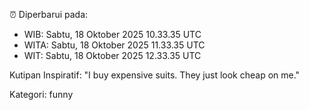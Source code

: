 ⏰ Diperbarui pada:
- WIB: Sabtu, 18 Oktober 2025 10.33.35 UTC
- WITA: Sabtu, 18 Oktober 2025 11.33.35 UTC
- WIT: Sabtu, 18 Oktober 2025 12.33.35 UTC

Kutipan Inspiratif:
"I buy expensive suits. They just look cheap on me."


Kategori: funny

